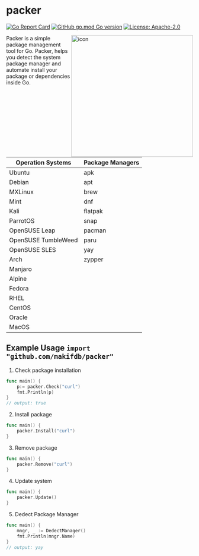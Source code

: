 # packer

[![Go Report Card](https://goreportcard.com/badge/github.com/makifdb/packer)](https://goreportcard.com/report/github.com/makifdb/packer)
[![GitHub go.mod Go version](https://img.shields.io/github/go-mod/go-version/makifdb/packer.svg)](https://github.com/makifdb/packer)
[![License: Apache-2.0](https://img.shields.io/badge/License-MIT-blue.svg)](https://github.com/makifdb/packer/blob/main/LICENSE)

<img align="right" width="328" alt="icon" src="https://user-images.githubusercontent.com/31243845/161521421-ca0328fd-9395-47c2-8f0d-b348a89c09db.png">

Packer is a simple package management tool for Go. Packer, helps you detect the system package manager and automate install your package or dependencies inside Go.

| Operation Systems   | Package Managers |
|---------------------|------------------|
| Ubuntu              | apk 		 	 | 
| Debian              | apt 		     | 
| MXLinux             | brew         	 | 
| Mint                | dnf        		 | 
| Kali                | flatpak          | 
| ParrotOS            | snap             |
| OpenSUSE Leap       | pacman           | 
| OpenSUSE TumbleWeed | paru             |
| OpenSUSE SLES       | yay              |
| Arch                | zypper           |
| Manjaro             |                  |
| Alpine              |                  |
| Fedora              |                  |
| RHEL                |                  |
| CentOS              |                  |
| Oracle              |                  |
| MacOS               |                  |

## Example Usage `import "github.com/makifdb/packer"`

1. Check package installation

```go
func main() {
	p:= packer.Check("curl")
	fmt.Println(p)
}
// output: true
```

2. Install package

```go
func main() {
	packer.Install("curl")
}
```

3. Remove package

```go
func main() {
	packer.Remove("curl")
}
```


4. Update system

```go
func main() {	
	packer.Update()
}
```

5. Dedect Package Manager

```go
func main() {	
	mngr, _ := DedectManager()
	fmt.Println(mngr.Name)
}
// output: yay

```
